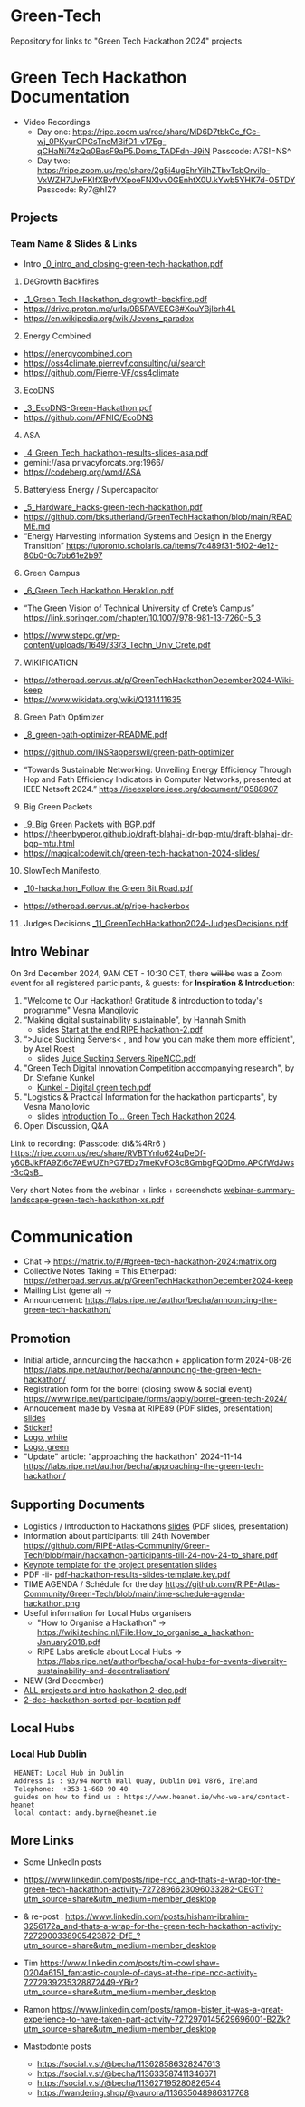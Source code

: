 # Green-Tech

Repository for links to "Green Tech Hackathon 2024" projects

# Green Tech Hackathon Documentation 

* Video Recordings
  * Day one: https://ripe.zoom.us/rec/share/MD6D7tbkCc_fCc-wj_0PKyurOPGsTneMBifD1-v17Eg-qCHaNi74zQq0BasF9aP5.Doms_TADFdn-J9iN 
Passcode: A7S!=NS^ 
  * Day two: https://ripe.zoom.us/rec/share/2g5i4ugEhrYiIhZTbvTsbOrvilp-VxWZH7UwFKIfXBvfVXpoeFNXIvv0GEnhtX0U.kYwb5YHK7d-O5TDY 
Passcode: Ry7@h!Z? 

## Projects 

### Team Name & Slides & Links

* Intro [_0_intro_and_closing-green-tech-hackathon.pdf](https://github.com/user-attachments/files/18246398/_0_intro_and_closing-green-tech-hackathon.pdf)

1. DeGrowth Backfires 
* [_1_Green Tech Hackathon_degrowth-backfire.pdf](https://github.com/user-attachments/files/18246384/_1_Green.Tech.Hackathon_degrowth-backfire.pdf)
* https://drive.proton.me/urls/9B5PAVEEG8#XouYBjIbrh4L 
* https://en.wikipedia.org/wiki/Jevons_paradox 

2. Energy Combined 
* https://energycombined.com 
* https://oss4climate.pierrevf.consulting/ui/search 
* https://github.com/Pierre-VF/oss4climate 

3. EcoDNS
* [_3_EcoDNS-Green-Hackathon.pdf](https://github.com/user-attachments/files/18258240/_3_EcoDNS-Green-Hackathon.pdf)
* https://github.com/AFNIC/EcoDNS 

4. ASA 
* [_4_Green_Tech_hackathon-results-slides-asa.pdf](https://github.com/user-attachments/files/18246383/_4_Green_Tech_hackathon-results-slides-asa.pdf)
* gemini://asa.privacyforcats.org:1966/
* https://codeberg.org/wmd/ASA

5. Batteryless Energy / Supercapacitor 
* [_5_Hardware_Hacks-green-tech-hackathon.pdf](https://github.com/user-attachments/files/18246399/_5_Hardware_Hacks-green-tech-hackathon.pdf)
* https://github.com/bksutherland/GreenTechHackathon/blob/main/README.md
* “Energy Harvesting Information Systems and Design in the Energy Transition” https://utoronto.scholaris.ca/items/7c489f31-5f02-4e12-80b0-0c7bb61e2b97 

6. Green Campus

* [_6_Green Tech Hackathon Heraklion.pdf](https://github.com/user-attachments/files/18246385/_6_Green.Tech.Hackathon.Heraklion.pdf)

* “The Green Vision of Technical University of Crete’s Campus”
https://link.springer.com/chapter/10.1007/978-981-13-7260-5_3

* https://www.stepc.gr/wp-content/uploads/1649/33/3_Techn_Univ_Crete.pdf

7. WIKIFICATION 

* https://etherpad.servus.at/p/GreenTechHackathonDecember2024-Wiki-keep 
* https://www.wikidata.org/wiki/Q131411635 

8. Green Path Optimizer
* [_8_green-path-optimizer-README.pdf](https://github.com/user-attachments/files/18246400/_8_green-path-optimizer-README.pdf)

* https://github.com/INSRapperswil/green-path-optimizer 

* “Towards Sustainable Networking: Unveiling Energy Efficiency Through Hop and Path Efficiency Indicators in Computer Networks, presented at IEEE Netsoft 2024.” 
https://ieeexplore.ieee.org/document/10588907

9. Big Green Packets
 
* [_9_Big Green Packets with BGP.pdf](https://github.com/user-attachments/files/18246386/_9_Big.Green.Packets.with.BGP.pdf)
* https://theenbyperor.github.io/draft-blahaj-idr-bgp-mtu/draft-blahaj-idr-bgp-mtu.html
* https://magicalcodewit.ch/green-tech-hackathon-2024-slides/

10. SlowTech Manifesto, 

* [_10-hackathon_Follow the Green Bit Road.pdf](https://github.com/user-attachments/files/18246417/_10-hackathon_Follow.the.Green.Bit.Road.pdf)

* https://etherpad.servus.at/p/ripe-hackerbox 

11. Judges Decisions [_11_GreenTechHackathon2024-JudgesDecisions.pdf](https://github.com/user-attachments/files/18246387/_11_GreenTechHackathon2024-JudgesDecisions.pdf)


## Intro Webinar 

On 3rd December 2024, 9AM CET - 10:30 CET, there <s>will be</s> was a Zoom event for all registered participants, & guests: for <b>Inspiration & Introduction</b>: 

1. "Welcome to Our Hackathon! Gratitude & introduction to today's programme"  Vesna Manojlovic
2. “Making digital sustainability sustainable”, by Hannah Smith
   + slides [Start at the end RIPE hackathon-2.pdf](https://github.com/user-attachments/files/17992375/Start.at.the.end.RIPE.hackathon-2.pdf)
3. “>Juice Sucking Servers< , and how you can make them more efficient", by Axel Roest
    + slides [Juice Sucking Servers RipeNCC.pdf](https://github.com/user-attachments/files/17992330/Juice.Sucking.Servers.RipeNCC.pdf)
4. "Green Tech Digital Innovation Competition accompanying research", by Dr. Stefanie Kunkel
    + [Kunkel - Digital green tech.pdf](https://github.com/user-attachments/files/18095656/Kunkel.-.Digital.green.tech.pdf)
5. "Logistics & Practical Information for the hackathon particpants", by Vesna Manojlovic
   + slides [Introduction To... Green Tech Hackathon 2024](https://wiki.techinc.nl/File:Intro-to-green-tech-hackathon-xxs.pdf).
6. Open Discussion, Q&A

Link to recording:  (Passcode: dt&%4Rr6 ) https://ripe.zoom.us/rec/share/RVBTYnIo624qDeDf-y60BJkFfA9Zi6c7AEwUZhPG7EDz7meKvFO8cBGmbgFQ0Dmo.APCfWdJws-3cQsB_ 

Very short Notes from the webinar + links + screenshots [webinar-summary-landscape-green-tech-hackathon-xs.pdf](https://github.com/user-attachments/files/18039757/webinar-summary-landscape-green-tech-hackathon-xs.pdf)


# Communication

* Chat -> https://matrix.to/#/#green-tech-hackathon-2024:matrix.org
* Collective Notes Taking = This Etherpad: https://etherpad.servus.at/p/GreenTechHackathonDecember2024-keep 
* Mailing List (general) ->
* Announcement:  https://labs.ripe.net/author/becha/announcing-the-green-tech-hackathon/
  

## Promotion

* Initial article, announcing the hackathon + application form 2024-08-26 https://labs.ripe.net/author/becha/announcing-the-green-tech-hackathon/
* Registration form for the borrel (closing swow & social event) https://www.ripe.net/participate/forms/apply/borrel-green-tech-2024/
* Annoucement made by Vesna at RIPE89 (PDF slides, presentation) [slides](xs-new-pdf-announcing-Green%20Tech-hackathon.pdf)
* [Sticker!](https://github.com/RIPE-Atlas-Community/Green-Tech/blob/main/green%20tech%20hackathon%20sticker%20print.png)
* [Logo, white](https://github.com/RIPE-Atlas-Community/Green-Tech/blob/main/Design_Hackathon_2024_white.png)
* [Logo, green](https://github.com/RIPE-Atlas-Community/Green-Tech/blob/main/Design_Hackathon_202401.jpg)
* "Update" article: "approaching the hackathon" 2024-11-14 https://labs.ripe.net/author/becha/approaching-the-green-tech-hackathon/ 

## Supporting Documents

* Logistics / Introduction to Hackathons  [slides](https://github.com/RIPE-Atlas-Community/Green-Tech/blob/main/pdf-generic-intro-to-hackathons.pdf) (PDF slides, presentation)
* Information about participants: till 24th November https://github.com/RIPE-Atlas-Community/Green-Tech/blob/main/hackathon-participants-till-24-nov-24-to_share.pdf 
* [Keynote template for the project presentation slides](hackathon-results-slides-template.key)
 * PDF -ii- [pdf-hackathon-results-slides-template.key.pdf](https://github.com/user-attachments/files/18078374/pdf-hackathon-results-slides-template.key.pdf) 
* TIME AGENDA / Schédule for the day https://github.com/RIPE-Atlas-Community/Green-Tech/blob/main/time-schedule-agenda-hackathon.png 
* Useful information for Local Hubs organisers
  * "How to Organise a Hackathon" -> https://wiki.techinc.nl/File:How_to_organise_a_hackathon-January2018.pdf
  * RIPE Labs areticle about Local Hubs -> https://labs.ripe.net/author/becha/local-hubs-for-events-diversity-sustainability-and-decentralisation/
* NEW (3rd December)
 * [ALL projects and intro hackathon 2-dec.pdf](https://github.com/user-attachments/files/17992433/ALL.projects.and.intro.hackathon.2-dec.pdf)
 * [2-dec-hackathon-sorted-per-location.pdf](https://github.com/user-attachments/files/17992437/2-dec-hackathon-sorted-per-location.pdf)
  
## Local Hubs

### Local Hub Dublin 

```
 HEANET: Local Hub in Dublin
 Address is : 93/94 North Wall Quay, Dublin D01 V8Y6, Ireland
 Telephone:  +353-1-660 90 40
 guides on how to find us : https://www.heanet.ie/who-we-are/contact-heanet
 local contact: andy.byrne@heanet.ie
```


## More Links

* Some LInkedIn posts
 * https://www.linkedin.com/posts/ripe-ncc_and-thats-a-wrap-for-the-green-tech-hackathon-activity-7272896623096033282-OEGT?utm_source=share&utm_medium=member_desktop
 *  & re-post : https://www.linkedin.com/posts/hisham-ibrahim-3256172a_and-thats-a-wrap-for-the-green-tech-hackathon-activity-7272900338905423872-DfE_?utm_source=share&utm_medium=member_desktop 
 * Tim https://www.linkedin.com/posts/tim-cowlishaw-0204a6151_fantastic-couple-of-days-at-the-ripe-ncc-activity-7272939235328872449-YBir?utm_source=share&utm_medium=member_desktop
 * Ramon https://www.linkedin.com/posts/ramon-bister_it-was-a-great-experience-to-have-taken-part-activity-7272970145629696001-B2Zk?utm_source=share&utm_medium=member_desktop 

* Mastodonte posts
  * https://social.v.st/@becha/113628586328247613
  * https://social.v.st/@becha/113633587411346671
  * https://social.v.st/@becha/113627195280826544
  * https://wandering.shop/@vaurora/113635048986317768

  
